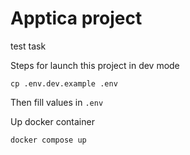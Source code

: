 # Apptica project

test task

Steps for launch this project in dev mode

````
cp .env.dev.example .env
````
Then fill values in ``.env``

Up docker container
````
docker compose up
````
